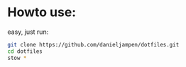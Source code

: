 # Howto use:
easy, just run: 

```bash
git clone https://github.com/danieljampen/dotfiles.git
cd dotfiles
stow *
```
